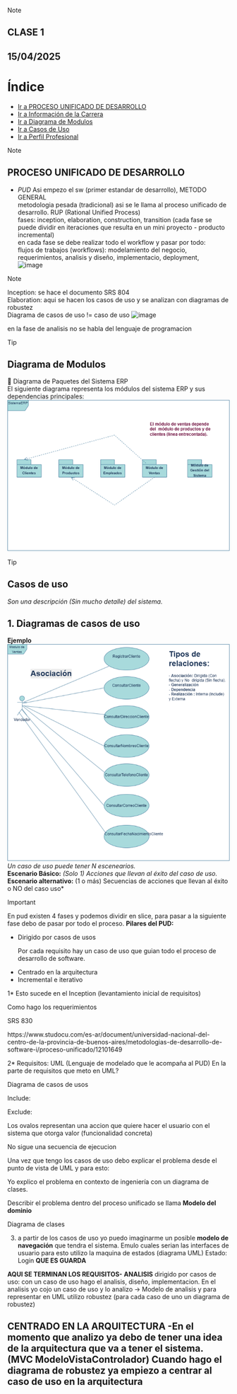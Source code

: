 
> [!NOTE]
> ## CLASE 1
> ## 15/04/2025

# Índice

- [Ir a PROCESO UNIFICADO DE DESARROLLO](#proceso-unificado-de-desarrollo)
- [Ir a Información de la Carrera](#información-de-la-carrera)
- [Ir a Diagrama de Modulos](#diagrama-de-modulos)
- [Ir a Casos de Uso](#casos-de-uso)
- [Ir a Perfil Profesional](#perfil-profesional)


> [!NOTE]
> ## PROCESO UNIFICADO DE DESARROLLO
> - *PUD* Asi empezo el sw (primer estandar de desarrollo), METODO GENERAL <br>
> metodologia pesada (tradicional) asi se le llama al proceso unificado de desarrollo.                             RUP (Rational Unified Process) <br>
> fases: inception, elaboration, construction, transition (cada fase se puede dividir en iteraciones que resulta en un mini proyecto - producto incremental) <br>
> en cada fase se debe realizar todo el workflow y pasar por todo: <br>
> flujos de trabajos (workflows): modelamiento del negocio, requerimientos, analisis y diseño, implementacio, deployment,  <br>
![image](https://github.com/user-attachments/assets/86242da9-1f92-40b1-b181-24f9e7e8b6df)

> [!NOTE]
> Inception: se hace el documento SRS 804 <br>
> Elaboration: aqui se hacen los casos de uso y se analizan con diagramas de robustez  <br>
> Diagrama de casos de uso != caso de uso
![image](https://github.com/user-attachments/assets/55700b8d-4c5a-407d-8181-51753d3a1017)

en la fase de analisis no se habla del lenguaje de programacion

> [!TIP]
> ## Diagrama de Modulos 
>  🧩 Diagrama de Paquetes del Sistema ERP <br>
> El siguiente diagrama representa los módulos del sistema ERP y sus dependencias principales: <br>
> ![Diagrama de paquetes](docs/diagrama-paquetes.png) <br>

> [!TIP]
> ## Casos de uso
> *Son una descripción (Sin mucho detalle) del sistema.* <br>
> ## 1. Diagramas de casos de uso
> **Ejemplo** <br>
> ![Diagrama de paquetes](docs/diagrama-paquetes2.png) <br>
> *Un caso de uso puede tener N escenearios.* <br>
> **Escenario Básico:** *(Solo 1) Acciones que llevan al éxito del caso de uso.* <br> 
> **Escenario alternativo:** (1 o más) Secuencias de acciones que llevan al éxito o NO del caso uso* <br>

> [!IMPORTANT]
> En pud existen 4 fases y podemos dividir en slice, para pasar a la siguiente fase debo de pasar por todo el proceso.
> <strong>Pilares del PUD:</strong>
> <ul>
> <li>Dirigido por casos de usos
> <p>Por cada requisito hay un caso de uso que guian todo el proceso de desarrollo de software.</p></li> 
> <li>Centrado en la arquitectura</li>
> <li>Incremental e iterativo</li> </ul>


1* Esto sucede en el Inception (levantamiento inicial de requisitos)
<p>Como hago los requerimientos</p>
<p>SRS 830</p>
https://www.studocu.com/es-ar/document/universidad-nacional-del-centro-de-la-provincia-de-buenos-aires/metodologias-de-desarrollo-de-software-i/proceso-unificado/12101649

2* Requisitos: UML (Lenguaje de modelado que le acompaña al PUD)
En la parte de requisitos que meto en UML?
<p>Diagrama de casos de usos</p>
<p>Include: </p>
<p>Exclude: </p>
<p>Los ovalos representan una accion que quiere hacer el usuario con el sistema que otorga valor (funcionalidad concreta)</p>
<p>No sigue una secuencia de ejecucion</p>
Una vez que tengo los casos de uso debo explicar el problema desde el punto de vista de UML y para esto: 
<p>Yo explico el problema en contexto de ingeniería con un diagrama de clases.</p>
<p>Describir el problema dentro del proceso unificado se llama <strong>Modelo del dominio</strong></p>
<p>Diagrama de clases</p>

3. a partir de los casos de uso yo puedo imaginarme un posible <strong>modelo de navegación</strong> que tendra el sistema.
   Emulo cuales serian las interfaces de usuario
   para esto utilizo la maquina de estados (diagrama UML)
   Estado: Login
  **QUE ES GUARDA** 

**AQUI SE TERMINAN LOS REQUISITOS-**
**ANALISIS**
dirigido por casos de uso: con un caso de uso hago el analisis, diseño, implementacion.
En el analisis yo cojo un caso de uso y lo analizo -> Modelo de analisis 
y para representar en UML utilizo robustez (para cada caso de uno un diagrama de robustez)

**CENTRADO EN LA ARQUITECTURA**
-En el momento que analizo ya debo de tener una idea de la arquitectura que va a tener el sistema. (MVC ModeloVistaControlador)
Cuando hago el diagrama de robustez ya empiezo a centrar al caso de uso en la arquitectura
-  
